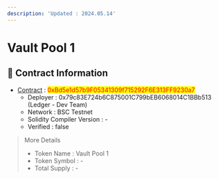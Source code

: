 ```yaml
---
description: 'Updated : 2024.05.14'
---
```


# Vault Pool 1



## 📌  Contract Information <a href="#stg-contract-information" id="stg-contract-information"></a>

* [Contract](https://testnet.bscscan.com/address/0xBd5e1d57b9F05341309f715292F6E313FF9230a7) : <mark style="color:red;">0xBd5e1d57b9F05341309f715292F6E313FF9230a7</mark>
  * Deployer : 0x79c83E724b6C875001C799bEB6068014C1BBb513 (Ledger - Dev Team)
  * Network : BSC Testnet
  * Solidity Compiler Version : -
  * Verified : false

> More Details
>
> * Token Name : Vault Pool 1
> * Token Symbol : -
> * Total Supply : -
